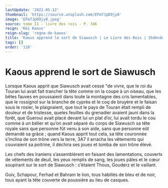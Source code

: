 ```yaml
---
lastUpdate: '2021-05-12'
thumbnail: 'https://source.unsplash.com/EFm7JpD9jy8'
image: 'EFm7JpD9jy8.jpeg'
source: tome II - livre des rois - P. 346
reign: 'Keï Kaous'
reign-slug: 'regne-de-kaous'
title: 'Kaous apprend le sort de Siawusch | Le Livre des Rois | Shâhnâmeh'
tags: []
order: '118'
---
```


# Kaous apprend le sort de Siawusch

Lorsque Kaous apprit que Siawusch avait cessé
"de vivre, que le roi du Touran lui avait fait trancher la tête comme on la coupe à un oiseau, que les bêtes fauves en poussaient dans toute la montagne des cris lamentables, que le rossignol sur la branche de cyprès et le coq de bruyère et le faisan sous le rosier, le plaignaient, que tout le pays de Touran était rempli de douleur et de tristesse, queles feuilles du grenadier avaient jauni dans la forêt, que Gueroui avait placé devant lui un plat d’or, lui avait tordu le cou comme à un bélier et qu’on avait séparé du corps de Siawusch sa tête royale sans que personne fût venu à son aide, sans que personne eût demandé sa grâce ; quand Kaous apprit tout cela, sa tête couronnée s’inclina de son trône vers la terre, 3A7 il arracha les vêtements qui couvraient sa poitrine, il déchira ses joues et tomba de son trône élevé.

Les chefs des Iraniens s’assemblèrent en faisant des lamentations, couverts de vêtements de deuil, les yeux remplis de sang, les joues pâles et le cœur soupirant sur le sort de Siawusch : c’étaient Thous, Gouderz et le vaillant.

Guiv, Schapour, Ferhad et Bahram le lion, tous habillés de bleu et de noir, tous ayant la tête couverte de poussière au lieu de casques.
